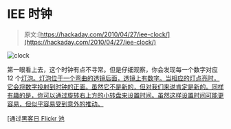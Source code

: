 # IEE 时钟

> 原文:[https://hackaday.com/2010/04/27/iee-clock/](https://hackaday.com/2010/04/27/iee-clock/)

![](../Images/573863f67d68769b0e3d1a1b4efbdec1.png "clock")

第一眼看上去，这个时钟有点不寻常。但是仔细观察，你会发现每一个数字对应 12 个[灯泡。灯泡位于一个弯曲的透镜后面，透镜上有数字。当相应的灯点亮时，它会将数字投射到时钟的正面。虽然它不是新的，但对我们来说肯定是新的。同样有趣的是，你可以通过旋转右上方的小转盘来设置时间。虽然这样设置时间可能更容易，但似乎容易受到意外的推动。](http://www.decadecounter.com/vta/articleview.php?item=509)

[通过[黑客日 Flickr 池](http://www.flickr.com/photos/tubetime/4552589731/in/pool-76206823@N00)